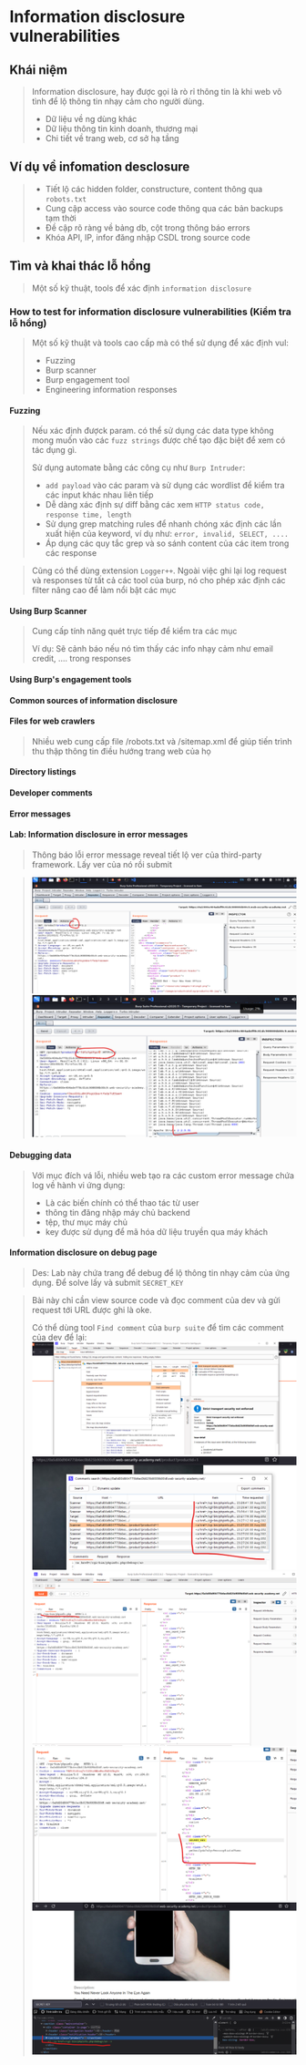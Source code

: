 # Information disclosure vulnerabilities

## Khái niệm

> Information disclosure, hay được gọi là rò rỉ thông tin là khi web vô tình để lộ thông tin nhạy cảm cho người dùng.
>
> - Dữ liệu về ng dùng khác
> - Dữ liệu thông tin kinh doanh, thương mại
> - Chi tiết về trang web, cơ sở hạ tầng

## Ví dụ về infomation desclosure

> - Tiết lộ các hidden folder, constructure, content thông qua `robots.txt`
> - Cung cập access vào source code thông qua các bản backups tạm thời
> - Đề cập rõ ràng về bảng db, cột trong thông báo errors
> - Khóa API, IP, infor đăng nhập CSDL trong source code

## Tìm và khai thác lỗ hổng

> Một số kỹ thuật, tools để xác định `information disclosure`

### How to test for information disclosure vulnerabilities (Kiểm tra lỗ hổng)

> Một số kỹ thuật và tools cao cấp mà có thể sử dụng để xác định vul:
>
> - Fuzzing
> - Burp scanner
> - Burp engagement tool
> - Engineering information responses

#### Fuzzing

> Nếu xác định đượck param. có thể sử dụng các data type không mong muốn vào các `fuzz strings` được chế tạo đặc biệt để xem có tác dụng gì.
>
> Sử dụng automate bằng các công cụ như `Burp Intruder`:
>
> - `add payload` vào các param và sử dụng các wordlist để kiểm tra các input khác nhau liên tiếp
> - Dễ dàng xác định sự diff bằng các xem `HTTP status code, response time, length`
> - Sử dụng grep matching rules để nhanh chóng xác định các lần xuất hiện của keyword, ví dụ như: `error, invalid, SELECT, ....`
> - Áp dụng các quy tắc grep và so sánh content của các item trong các response

> Cũng có thể dùng extension `Logger++`. Ngoài việc ghi lại log request và responses từ tất cả các tool của burp, nó cho phép xác định các filter nâng cao để làm nổi bật các mục

#### Using Burp Scanner

> Cung cấp tính năng quét trực tiếp để kiểm tra các mục
>
> Ví dụ: Sẽ cảnh báo nếu nó tìm thấy các info nhạy cảm như email credit, .... trong responses

#### Using Burp's engagement tools

#### Common sources of information disclosure

#### Files for web crawlers

> Nhiều web cung cấp file /robots.txt và /sitemap.xml để giúp tiến trình thu thập thông tin điều hướng trang web của họ

#### Directory listings

#### Developer comments

#### Error messages

#### Lab: Information disclosure in error messages

> Thông báo lỗi error message reveal tiết lộ ver của third-party framework. Lấy ver của nó rồi submit

> ![img](../asset/information-disclosure-1-Information-disclosure-in-error-messages-0.png) ![img](../asset/information-disclosure-1-Information-disclosure-in-error-messages-1.png)

#### Debugging data

> Với mục đích vá lỗi, nhiều web tạo ra các custom error message chứa log về hành vi ứng dụng:
>
> - Là các biến chính có thể thao tác từ user
> - thông tin đăng nhập máy chủ backend
> - tệp, thư mục máy chủ
> - key được sử dụng để mã hóa dữ liệu truyền qua máy khách

#### Information disclosure on debug page

> Des: Lab này chứa trang để debug để lộ thông tin nhạy cảm của ứng dụng. Để solve lấy và submit `SECRET_KEY`

> Bài này chỉ cần view source code và đọc comment của dev và gửi request tới URL được ghi là oke.
>
> Có thể dùng tool `Find comment` của `burp suite` để tìm các comment của dev để lại:
> ![img](../asset/information-disclosure-2-Information-disclosure-on-debug-page-1.png) ![img](../asset/information-disclosure-2-Information-disclosure-on-debug-page-2.png) ![img](../asset/information-disclosure-2-Information-disclosure-on-debug-page-3.png) ![img](../asset/information-disclosure-2-Information-disclosure-on-debug-page-4.png) ![img](../asset/information-disclosure-2-Information-disclosure-on-debug-page-5.png)
